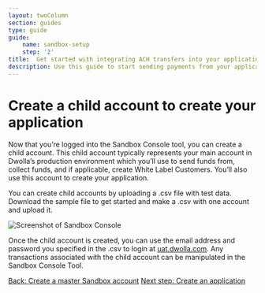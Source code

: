 ```yaml
---
layout: twoColumn
section: guides
type: guide
guide: 
    name: sandbox-setup
    step: '2'
title:  Get started with integrating ACH transfers into your application
description: Use this guide to start sending payments from your application by utilizing our open API with no per transaction fees. 
---
```


# Create a child account to create your application

Now that you’re logged into the Sandbox Console tool, you can create a child account. This child account typically represents your main account in Dwolla’s production environment which you’ll use to send funds from, collect funds, and if applicable, create White Label Customers. You’ll also use this account to create your application.

You can create child accounts by uploading a .csv file with test data. Download the sample file to get started and make a .csv with one account and upload it.

![Screenshot of Sandbox Console](/images/sandbox-guide-admin.png "Screenshot of Sandbox Console")

Once the child account is created, you can use the email address and password you specified in the .csv to login at [uat.dwolla.com](https://uat.dwolla.com).  Any transactions associated with the child account can be manipulated in the Sandbox Console Tool.

<nav class="pager-nav">
    <a href="./01-create-master-account.html">Back: Create a master Sandbox account</a>
    <a href="03-create-application.html">Next step: Create an application</a>
</nav>